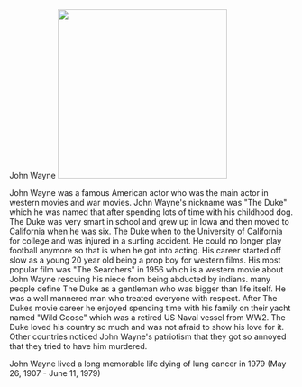 <!DOCTYPE html>

<html>

<body
	<h1> John Wayne </h1>
<img src="https://pbs.twimg.com/profile_images/1062419703031783425/S2IO_9AE_400x400.jpg"  style="width:300px;">
</head>
<p>John Wayne was a famous American actor who was the main actor in western movies and war movies. John Wayne's nickname was "The Duke" which he 
was named that after spending lots of time with his childhood dog. The Duke was very smart in school and grew up in Iowa and then moved to California
when he was six. The Duke when to the University of California for college and was injured in a surfing accident. He could no longer play football
anymore so that is when he got into acting. His career started off slow as a young 20 year old being a prop boy for western films. His most popular film
was "The Searchers" in 1956 which is a western movie about John Wayne rescuing his niece from being abducted by indians. many people define The Duke
as a gentleman who was bigger than life itself. He was a well mannered man who treated everyone with respect. After The Dukes movie career he 
enjoyed spending time with his family on their yacht named "Wild Goose" which was a retired US Naval vessel from WW2. The Duke loved his country so much
and was not afraid to show his love for it. Other countries noticed John Wayne's patriotism that they got so annoyed that they tried to have him murdered.


John Wayne lived a long memorable life dying of lung cancer in 1979
(May 26, 1907 - June 11, 1979)

</body>
